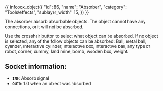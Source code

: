 {{ infobox_object({
	"id": 86,
	"name": "Absorber",
	"category": "Tools/effects",
	"sublayer_width": 15,
}) }}

The absorber absorb absorbable objects. The object cannot have any connections, or it will not be absorbed.

Use the crosshair button to select what object can be absorbed. If no object is selected, any of the follow objects can be absorbed:
Ball, metal ball, cylinder, interactive cylinder, interactive box, interactive ball, any type of robot, corner, dummy, land mine, bomb, wooden box, weight.

## Socket information:
- **`IN0`**: Absorb signal
- **`OUT0`**: 1.0 when an object was absorbed
